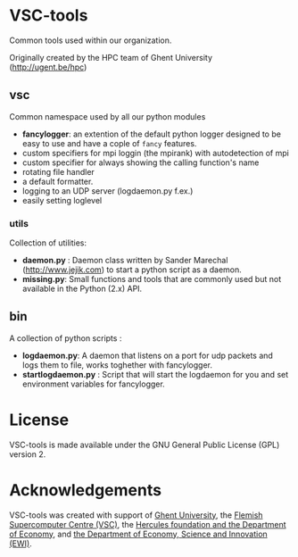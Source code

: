 # VSC-tools

Common tools used within our organization.

Originally created by the HPC team of Ghent University (http://ugent.be/hpc)

## vsc
Common namespace used by all our python modules

- __fancylogger__: an extention of the default python logger designed to be easy to use and have a
cople of `fancy` features.
 - custom specifiers for mpi loggin (the mpirank) with autodetection of mpi
 - custom specifier for always showing the calling function's name
 - rotating file handler
 - a default formatter.
 - logging to an UDP server (logdaemon.py f.ex.)
 - easily setting loglevel

### utils
Collection of utilities:
- __daemon.py__ : Daemon class written by Sander Marechal (http://www.jejik.com) to start a python script as a daemon.
- __missing.py__: Small functions and tools that are commonly used but not
  available in the Python (2.x) API.

## bin
A collection of python scripts :
- __logdaemon.py__: A daemon that listens on a port for udp packets and logs them to file, works toghether with fancylogger.
- __startlogdaemon.py__ : Script that will start the logdaemon for  you and set environment variables for fancylogger.

# License
VSC-tools is made available under the GNU General Public License (GPL) version 2.

# Acknowledgements
VSC-tools was created with support of [Ghent University](http://www.ugent.be/en),
the [Flemish Supercomputer Centre (VSC)](https://vscentrum.be/nl/en),
the [Hercules foundation and the Department of Economy](http://www.herculesstichting.be/in_English),
and [the Department of Economy, Science and Innovation (EWI)](http://www.ewi-vlaanderen.be/en).

